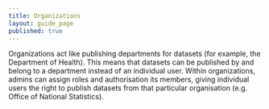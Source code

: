 ```yaml
---
title: Organizations
layout: guide_page
published: true
---
```

Organizations act like publishing departments for datasets (for example, the Department of Health). This means that datasets can be published by and belong to a department instead of an individual user. Within organizations, admins can assign roles and authorisation its members, giving individual users the right to publish datasets from that particular organisation (e.g. Office of National Statistics).
